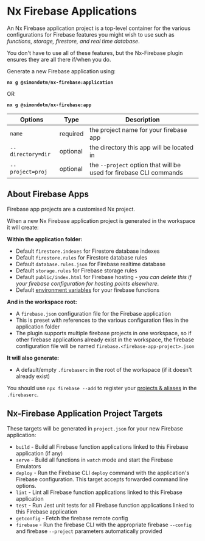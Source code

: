 # Nx Firebase Applications

An Nx Firebase application project is a top-level container for the various configurations for Firebase features you might wish to use such as _functions_, _storage, firestore, and real time database_.

You don't have to use all of these features, but the Nx-Firebase plugin ensures they are all there if/when you do.

Generate a new Firebase application using:

**`nx g @simondotm/nx-firebase:application`**

OR 

**`nx g @simondotm/nx-firebase:app`**

| Options | Type | Description |
|---|---|--|
| `name` | required | the project name for your firebase app |
| `--directory=dir` | optional | the directory this app will be located in |
| `--project=proj` | optional | the `--project` option that will be used for firebase CLI commands |



## About Firebase Apps

Firebase app projects are a customised Nx project.

When a new Nx Firebase application project is generated in the workspace it will create:

**Within the application folder:**

- Default `firestore.indexes` for Firestore database indexes
- Default `firestore.rules` for Firestore database rules
- Default `database.rules.json` for Firebase realtime database
- Default `storage.rules` for Firebase storage rules
- Default `public/index.html` for Firebase hosting - _you can delete this if your firebase configuration for hosting points elsewhere_.
- Default [environment variables](./nx-firebase-functions-environment.md) for your firebase functions

**And in the workspace root:**

- A `firebase.json` configuration file for the Firebase application
- This is preset with references to the various configuration files in the application folder
- The plugin supports multiple firebase projects in one workspace, so if other firebase applications already exist in the workspace, the firebase configuration file will be named `firebase.<firebase-app-project>.json`

**It will also generate:**

- A default/empty `.firebaserc` in the root of the workspace (if it doesn't already exist)

You should use `npx firebase --add` to register your [projects & aliases](nx-firebase-projects.md) in the `.firebaserc`.

## Nx-Firebase Application Project Targets

These targets will be generated in `project.json` for your new Firebase application:

- `build` - Build all Firebase function applications linked to this Firebase application (if any)
- `serve` - Build all functions in `watch` mode and start the Firebase Emulators
- `deploy` - Run the Firebase CLI `deploy` command with the application's Firebase configuration. This target accepts forwarded command line options.
- `lint` - Lint all Firebase function applications linked to this Firebase application
- `test` - Run Jest unit tests for all Firebase function applications linked to this Firebase application
- `getconfig` - Fetch the firebase remote config
- `firebase` - Run the firebase CLI with the appropriate firebase `--config` and firebase `--project` parameters automatically provided

